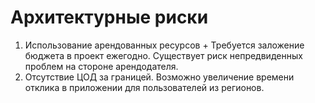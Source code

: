 # Архитектурные риски
1. Использование арендованных ресурсов +
   Требуется заложение бюджета в проект ежегодно. Существует риск непредвиденных проблем на стороне арендодателя.
2. Отсутствие ЦОД за границей. Возможно увеличение времени отклика в приложении для пользователей из регионов.
